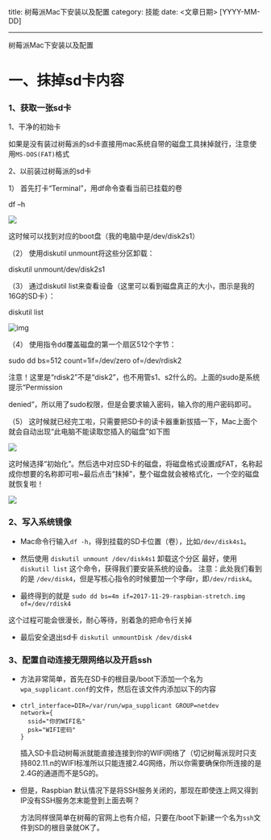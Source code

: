 title: 树莓派Mac下安装以及配置
category: 技能
date: <文章日期> [YYYY-MM-DD]

---

树莓派Mac下安装以及配置

<!--more-->

# 一、抹掉sd卡内容

### 1、获取一张sd卡

1、干净的初始卡

如果是没有装过树莓派的sd卡直接用mac系统自带的磁盘工具抹掉就行，注意使用`MS-DOS(FAT)`格式

2、以前装过树莓派的sd卡

1）  首先打卡“Terminal”，用df命令查看当前已挂载的卷

df –h

![](/images/assets/pi/14360535-90030caaa119f1bc.png) 

这时候可以找到对应的boot盘（我的电脑中是/dev/disk2s1）

（2） 使用diskutil unmount将这些分区卸载：

diskutil unmount/dev/disk2s1

（3）  通过diskutil list来查看设备（这里可以看到磁盘真正的大小，图示是我的16G的SD卡）：

diskutil list



![img](/images/assets/pi/14360535-7fffdd44d4c3b89f.png)





（4） 使用指令dd覆盖磁盘的第一个扇区512个字节：

sudo dd bs=512 count=1if=/dev/zero of=/dev/rdisk2

注意！这里是“rdisk2”不是“disk2”，也不用管s1、s2什么的。上面的sudo是系统提示“Permission

denied”，所以用了sudo权限，但是会要求输入密码，输入你的用户密码即可。

（5）  这时候就已经完工啦，只需要把SD卡的读卡器重新拔插一下，Mac上面个就会自动出现“此电脑不能读取您插入的磁盘”如下图

![](/images/assets/pi/14360535-6402680142acd53e.png)

这时候选择“初始化”。然后选中对应SD卡的磁盘，将磁盘格式设置成FAT，名称起成你想要的名称即可啦~最后点击“抹掉”，整个磁盘就会被格式化，一个空的磁盘就恢复啦！

![](/images/assets/pi/14360535-66a6956de6cec5e0.png)



### 2、写入系统镜像

* Mac命令行输入`df -h`，得到挂载的SD卡位置（卷），比如`/dev/disk4s1`。

* 然后使用 `diskutil unmount /dev/disk4s1` 卸载这个分区
   最好，使用 `diskutil list` 这个命令，获得我们要安装系统的设备。
   注意：此处我们看到的是 `/dev/disk4`，但是写核心指令的时候要加一个字母r，即`/dev/rdisk4`。

*  最终得到的就是
   `sudo dd bs=4m if=2017-11-29-raspbian-stretch.img of=/dev/rdisk4`

  这个过程可能会很漫长，耐心等待，别着急的把命令行关掉

* 最后安全退出sd卡
   `diskutil unmountDisk /dev/disk4`

###  3、配置自动连接无限网络以及开启ssh

* 方法非常简单，首先在SD卡的根目录/boot下添加一个名为 `wpa_supplicant.conf`的文件，然后在该文件内添加以下的内容

* ```shell
  ctrl_interface=DIR=/var/run/wpa_supplicant GROUP=netdev
  network={
    ssid="你的WIFI名"
    psk="WIFI密码"
  }
  ```

  插入SD卡启动树莓派就能直接连接到你的WIFI网络了（切记树莓派现时只支持802.11.n的WIFI标准所以只能连接2.4G网络，所以你需要确保你所连接的是2.4G的通道而不是5G的。

* 但是，Raspbian 默认情况下是将SSH服务关闭的，那现在即使连上网又得到IP没有SSH服务怎末能登到上面去啊？

  方法同样很简单在树莓的官网上也有介绍，只要在/boot下新建一个名为`ssh`文件到SD的根目录就OK了。